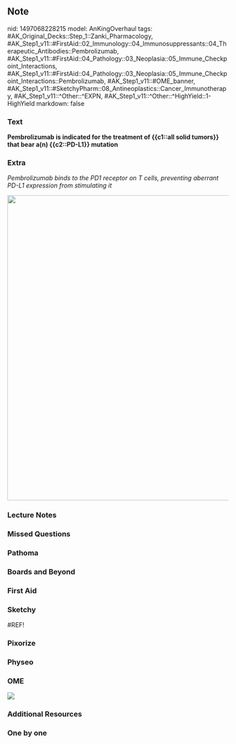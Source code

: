 ## Note
nid: 1497068228215
model: AnKingOverhaul
tags: #AK_Original_Decks::Step_1::Zanki_Pharmacology, #AK_Step1_v11::#FirstAid::02_Immunology::04_Immunosuppressants::04_Therapeutic_Antibodies::Pembrolizumab, #AK_Step1_v11::#FirstAid::04_Pathology::03_Neoplasia::05_Immune_Checkpoint_Interactions, #AK_Step1_v11::#FirstAid::04_Pathology::03_Neoplasia::05_Immune_Checkpoint_Interactions::Pembrolizumab, #AK_Step1_v11::#OME_banner, #AK_Step1_v11::#SketchyPharm::08_Antineoplastics::Cancer_Immunotherapy, #AK_Step1_v11::^Other::^EXPN, #AK_Step1_v11::^Other::^HighYield::1-HighYield
markdown: false

### Text
<div>
  <div style="font-weight: bold;">
    <b>Pembrolizumab</b> is indicated for the treatment of
    {{c1::<b>all solid tumors</b>}} that bear a(n)
    {{c2::<b>PD-L1</b>}} mutation
  </div>
</div>

### Extra
<i>Pembrolizumab binds to the PD1 receptor on T cells, preventing
aberrant PD-L1 expression from stimulating it</i>
<div>
  <i><img src="immune-checkpoint-enlarge.__v100154616.jpg" style=
  "width: 693px;"></i>
</div>

### Lecture Notes


### Missed Questions


### Pathoma


### Boards and Beyond


### First Aid


### Sketchy
#REF!

### Pixorize


### Physeo


### OME
<div class="ome-widget">
  <a href="https://onlinemeded.org?ref=anki"><img src=
  "_OME_AnkiFlashcards_General_3.png"></a>
</div>

### Additional Resources


### One by one

